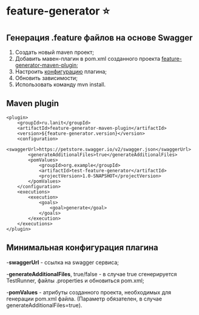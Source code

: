 # feature-generator :star:

## Генерация .feature файлов на основе Swagger

1. Создать новый maven проект;
2. Добавить мавен-плагин в pom.xml созданного проекта [feature-generator-maven-plugin](#plugin);
3. Настроить [конфигурацию](#plugin_config) плагина;
4. Обновить зависимости;
5. Использовать команду mvn install.

## Maven plugin <a name="plugin"></a>
```
<plugin>
	<groupId>ru.lanit</groupId>
	<artifactId>feature-generator-maven-plugin</artifactId>
	<version>${feature-generator.version}</version>
	<configuration>
		<swaggerUrl>https://petstore.swagger.io/v2/swagger.json</swaggerUrl>
		<generateAdditionalFiles>true</generateAdditionalFiles>
		<pomValues>
			<groupId>org.example</groupId>
			<artifactId>test-feature-generator</artifactId>
			<projectVersion>1.0-SNAPSHOT</projectVersion>
		</pomValues>
	</configuration>
	<executions>
		<execution>
			<goals>
				<goal>generate</goal>
			</goals>
		</execution>
	</executions>
</plugin>
```
## Минимальная конфигурация плагина <a name="plugin_config"></a>

-**swaggerUrl** - ссылка на swagger сервиса;<br><p>
-**generateAdditionalFiles**, true/false - в случае true сгенерируется TestRunner, файлы .properties и обновиться pom.xml;<br><p>
-**pomValues** - атрибуты созданного проекта, необходимых для генерации pom.xml файла. (Параметр обязателен, в случае generateAdditionalFiles=true).<br><p>
